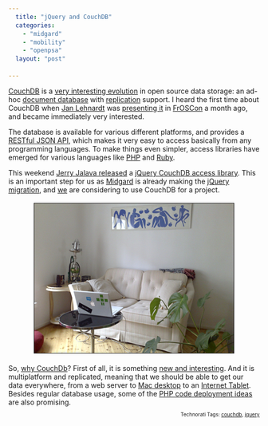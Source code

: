 ```yaml
---
  title: "jQuery and CouchDB"
  categories: 
    - "midgard"
    - "mobility"
    - "openpsa"
  layout: "post"

---
```

<a href="http://couchdb.com/">CouchDB</a> is a <a href="http://intertwingly.net/blog/2007/09/07/Ascetic-Database-Architectures">very interesting evolution</a> in open source data storage: an ad-hoc <a href="http://www.couchdbwiki.com/index.php?title=Basic_Concepts#What.27s_a_Document.3F" title="Basic_Concepts#What.27s_a_Document.3F">document database</a> with <a href="http://www.couchdbwiki.com/index.php?title=Technical_Overview#Distributed_Updates_and_Replication" title="Technical_Overview#Distributed_Updates_and_Replication">replication</a> support. I heard the first time about CouchDB when <a href="http://jan.prima.de/">Jan Lehnardt</a> was <a href="http://jan.prima.de/~jan/plok/archives/72-Some-Context.html">presenting it</a> in <a href="http://froscon.phpugdo.de/">FrOSCon</a> a month ago, and became immediately very interested.

The database is available for various different platforms, and provides a <a href="http://www.couchdbwiki.com/index.php?title=HTTP_REST_API" title="HTTP_REST_API">RESTful JSON API</a>, which makes it very easy to access basically from any programming languages. To make things even simpler, access libraries have emerged for various languages like <a href="http://www.couchdbwiki.com/index.php?title=Getting_Started_with_PHP" title="Getting_Started_with_PHP">PHP</a> and <a href="http://www.couchdbwiki.com/index.php?title=Getting_Started_with_Ruby" title="Getting_Started_with_Ruby">Ruby</a>.

This weekend <a href="http://protoblogr.net/blog/view/pre_release_of_the_couchdb_jquery_lib.html">Jerry Jalava released</a> a <a href="http://protoblogr.net/downloads/jqcouch.js">jQuery CouchDB access library</a>. This is an important step for us as <a href="http://www.midgard-project.org/">Midgard</a> is already making the <a href="http://trac.midgard-project.org/ticket/23">jQuery migration</a>, and <a href="http://www.nemein.com/en/">we</a> are considering to use CouchDB for a project.
<p style="text-align:center;"><img src="/files/couch-hacking.jpg" height="300" width="400" border="1" hspace="4" vspace="4" alt="Couch-Hacking" /></p>So, <a href="http://www.couchdbwiki.com/index.php?title=Why_CouchDb">why CouchDb</a>? First of all, it is something <a href="http://damienkatz.net/2007/09/couchdb_strikes.html">new and interesting</a>. And it is multiplatform and replicated, meaning that we should be able to get our data everywhere, from a web server to <a href="http://www.apple.com/macosx/leopard/">Mac desktop</a> to an <a href="http://maemo.org/">Internet Tablet</a>. Besides regular database usage, some of the <a href="http://damienkatz.net/2006/10/couchdb_and_php.html">PHP code deployment ideas</a> are also promising.

<p style="text-align:right;font-size:10px;">Technorati Tags: <a href="http://www.technorati.com/tag/couchdb" rel="tag">couchdb</a>, <a href="http://www.technorati.com/tag/jquery" rel="tag">jquery</a></p>